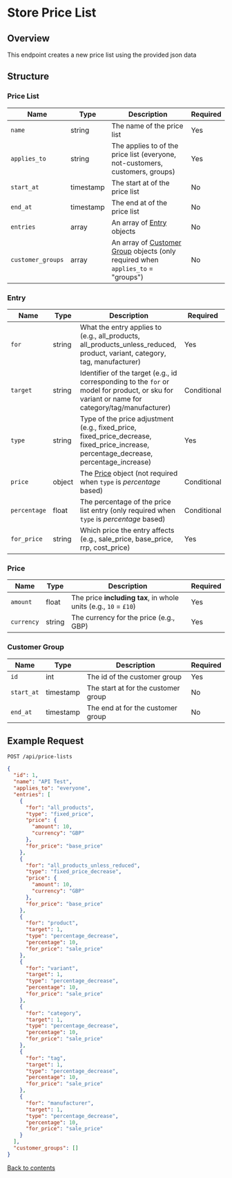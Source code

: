 # Store Price List

## Overview

This endpoint creates a new price list using the provided json data

## Structure

### Price List

| Name                | Type      | Description                                                                                         | Required |
|---------------------|-----------|-----------------------------------------------------------------------------------------------------|----------|
| `name`              | string    | The name of the price list                                                                          | Yes      |
| `applies_to`        | string    | The applies to of the price list (everyone, not-customers, customers, groups)                       | Yes      |
| `start_at`          | timestamp | The start at of the price list                                                                      | No       |
| `end_at`            | timestamp | The end at of the price list                                                                        | No       |
| `entries`           | array     | An array of [Entry](#entry) objects                                                                 | No       |
| `customer_groups`   | array     | An array of [Customer Group](#customer-group) objects (only required when `applies_to` = "groups")  | No       |

### Entry

| Name         | Type     | Description                                                                                                                                   | Required     |
|--------------|----------|-----------------------------------------------------------------------------------------------------------------------------------------------|--------------|
| `for`        | string   | What the entry applies to (e.g., all_products, all_products_unless_reduced, product, variant, category, tag, manufacturer)                    | Yes          |
| `target`     | string   | Identifier of the target (e.g., id corresponding to the `for` or model for product, or sku for variant or name for category/tag/manufacturer) | Conditional  |
| `type`       | string   | Type of the price adjustment (e.g., fixed_price, fixed_price_decrease, fixed_price_increase, percentage_decrease, percentage_increase)        | Yes          |
| `price`      | object   | The [Price](#price) object (not required when `type` is *percentage* based)                                                                   | Conditional  |
| `percentage` | float    | The percentage of the price list entry (only required when `type` is *percentage* based)                                                      | Conditional  |
| `for_price`  | string   | Which price the entry affects (e.g., sale_price, base_price, rrp, cost_price)                                                                 | Yes          |

### Price

| Name       | Type     | Description                                                      | Required |
|------------|----------|------------------------------------------------------------------|----------|
| `amount`   | float    | The price **including tax**, in whole units (e.g., `10` = `£10`) | Yes      |
| `currency` | string   | The currency for the price (e.g., GBP)                           | Yes      |


### Customer Group

| Name       | Type      | Description                         | Required  |
|------------|-----------|-------------------------------------|-----------|
| `id`       | int       | The id of the customer group        | Yes       |
| `start_at` | timestamp | The start at for the customer group | No        |
| `end_at`   | timestamp | The end at for the customer group   | No        |

## Example Request

```http request
POST /api/price-lists
```

```json lines
{
  "id": 1,
  "name": "API Test",
  "applies_to": "everyone",
  "entries": [
    {
      "for": "all_products",
      "type": "fixed_price",
      "price": {
        "amount": 10,
        "currency": "GBP"
      },
      "for_price": "base_price"
    },
    {
      "for": "all_products_unless_reduced",
      "type": "fixed_price_decrease",
      "price": {
        "amount": 10,
        "currency": "GBP"
      },
      "for_price": "base_price"
    },
    {
      "for": "product",
      "target": 1,
      "type": "percentage_decrease",
      "percentage": 10,
      "for_price": "sale_price"
    },
    {
      "for": "variant",
      "target": 1,
      "type": "percentage_decrease",
      "percentage": 10,
      "for_price": "sale_price"
    },
    {
      "for": "category",
      "target": 1,
      "type": "percentage_decrease",
      "percentage": 10,
      "for_price": "sale_price"
    },
    {
      "for": "tag",
      "target": 1, 
      "type": "percentage_decrease",
      "percentage": 10,
      "for_price": "sale_price"
    },
    {
      "for": "manufacturer",
      "target": 1,
      "type": "percentage_decrease",
      "percentage": 10,
      "for_price": "sale_price"
    }
  ],
  "customer_groups": []
}
```

[Back to contents](../../README.md#table-of-contents)
